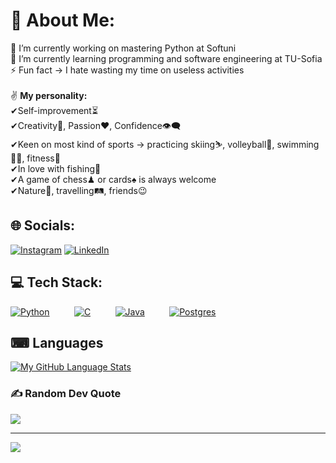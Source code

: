 # 💫 About Me:
🔭 I’m currently working on mastering Python at Softuni<br>🌱 I’m currently learning programming and software engineering at TU-Sofia<br>⚡ Fun fact -> I hate wasting my time on useless activities<br><br>✌ <b>My personality:</b><br>✔Self-improvement⏳<br>✔Creativity🔑, Passion❤, Confidence👁‍🗨<br>✔Keen on most kind of sports -> practicing skiing⛷, volleyball🏐, swimming🏊‍♀️, fitness💪<br>✔In love with fishing🎣<br>✔A game of chess♟ or cards♠ is always welcome<br>✔Nature🌅, travelling🛤, friends😉

## 🌐 Socials:
[![Instagram](https://img.shields.io/badge/Instagram-%23E4405F.svg?logo=Instagram&logoColor=white)](https://instagram.com/val_raikov) [![LinkedIn](https://img.shields.io/badge/LinkedIn-%230077B5.svg?logo=linkedin&logoColor=white)](https://linkedin.com/in/valery-raikov-6b5326253) 

## 💻 Tech Stack:
[![Python](https://img.shields.io/badge/python-3670A0?style=flat&logo=python&logoColor=ffdd54)](#) &nbsp;&nbsp;&nbsp;&nbsp;&nbsp;&nbsp;&nbsp;&nbsp; [![C](https://img.shields.io/badge/c-%2300599C.svg?style=flat&logo=c&logoColor=white)](#) &nbsp;&nbsp;&nbsp;&nbsp;&nbsp;&nbsp;&nbsp;&nbsp; [![Java](https://img.shields.io/badge/java-%23ED8B00.svg?style=flat&logo=openjdk&logoColor=white)](#) &nbsp;&nbsp;&nbsp;&nbsp;&nbsp;&nbsp;&nbsp;&nbsp; [![Postgres](https://img.shields.io/badge/postgres-%23316192.svg?style=flat&logo=postgresql&logoColor=white)](#)


## ⌨ Languages
[![My GitHub Language Stats](https://github-readme-stats.vercel.app/api/top-langs/?username=ValeryRaikov&langs_count=5&theme=tokyonight)]()

### ✍️ Random Dev Quote
![](https://quotes-github-readme.vercel.app/api?type=horizontal&theme=radical)

---
[![](https://visitcount.itsvg.in/api?id=ValeryRaikov&icon=0&color=0)](https://visitcount.itsvg.in)

<!-- Proudly created with GPRM ( https://gprm.itsvg.in ) -->
